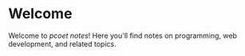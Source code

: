 # Welcome

Welcome to *pcoet notes*! Here you'll find notes on programming, web
development, and related topics.
